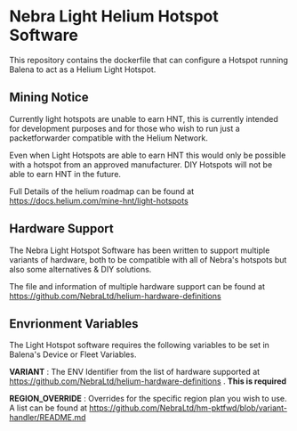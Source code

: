 # Nebra Light Helium Hotspot Software

This repository contains the dockerfile that can configure a Hotspot running Balena to act as a Helium Light Hotspot.

## Mining Notice

Currently light hotspots are unable to earn HNT, this is currently intended for development purposes and for those who wish to run just a packetforwarder compatible with the Helium Network.

Even when Light Hotspots are able to earn HNT this would only be possible with a hotspot from an approved manufacturer. DIY Hotspots will not be able to earn HNT in the future.

Full Details of the helium roadmap can be found at https://docs.helium.com/mine-hnt/light-hotspots

## Hardware Support

The Nebra Light Hotspot Software has been written to support multiple variants of hardware, both to be compatible with all of Nebra's hotspots but also some alternatives & DIY solutions.

The file and information of multiple hardware support can be found at https://github.com/NebraLtd/helium-hardware-definitions

## Envrionment Variables

The Light Hotspot software requires the following variables to be set in Balena's Device or Fleet Variables.

**VARIANT** : The ENV Identifier from the list of hardware supported at https://github.com/NebraLtd/helium-hardware-definitions . **This is required**

**REGION_OVERRIDE** : Overrides for the specific region plan you wish to use. A list can be found at https://github.com/NebraLtd/hm-pktfwd/blob/variant-handler/README.md
